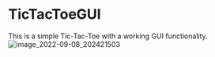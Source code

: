 # TicTacToeGUI

This is a simple Tic-Tac-Toe with a working GUI functionality.
![image_2022-09-08_202421503](https://user-images.githubusercontent.com/109203183/189265571-fd4efefa-47f5-43bc-a1bb-4111e50f7431.png)
